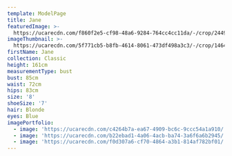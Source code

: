 ```yaml
---
template: ModelPage
title: Jane
featuredImage: >-
  https://ucarecdn.com/f860f2e5-cf98-48a6-9284-764cc4cc11da/-/crop/2449x1278/0,0/-/preview/
imageThumbnail: >-
  https://ucarecdn.com/5f771cb5-b8fb-4614-8061-473df498a3c3/-/crop/1464x1632/354,0/-/preview/
firstName: Jane
collection: Classic
height: 161cm
measurementType: bust
bust: 85cm
waist: 72cm
hips: 83cm
size: '8'
shoeSize: '7'
hair: Blonde
eyes: Blue
imagePortfolio:
  - image: 'https://ucarecdn.com/c4264b7a-ea67-4909-bc6c-9ccc54a1a910/'
  - image: 'https://ucarecdn.com/b22ebad1-4a06-4acb-ba74-3a6f6a6b2945/'
  - image: 'https://ucarecdn.com/f0d307a6-cf70-4864-a3b1-814af782bf01/'
---
```


